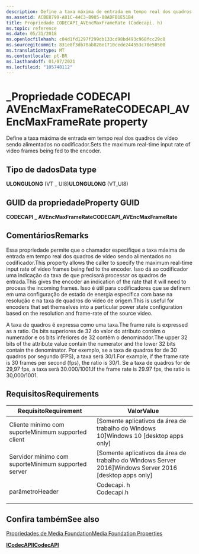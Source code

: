 ```yaml
---
description: Define a taxa máxima de entrada em tempo real dos quadros de vídeo sendo alimentados no codificador.
ms.assetid: ACBE8799-A81C-44C3-B985-88ADFB1E51B4
title: Propriedade CODECAPI_AVEncMaxFrameRate (Codecapi. h)
ms.topic: reference
ms.date: 05/31/2018
ms.openlocfilehash: c04d1fd1297f299db133cd98bd493c968fcc29c8
ms.sourcegitcommit: 831e8f3db78ab820e1710cede244553c70e50500
ms.translationtype: MT
ms.contentlocale: pt-BR
ms.lasthandoff: 01/07/2021
ms.locfileid: "105748112"
---
```

# <a name="codecapi_avencmaxframerate-property"></a><span data-ttu-id="fbe72-103">\_Propriedade CODECAPI AVEncMaxFrameRate</span><span class="sxs-lookup"><span data-stu-id="fbe72-103">CODECAPI\_AVEncMaxFrameRate property</span></span>

<span data-ttu-id="fbe72-104">Define a taxa máxima de entrada em tempo real dos quadros de vídeo sendo alimentados no codificador.</span><span class="sxs-lookup"><span data-stu-id="fbe72-104">Sets the maximum real-time input rate of video frames being fed to the encoder.</span></span>

## <a name="data-type"></a><span data-ttu-id="fbe72-105">Tipo de dados</span><span class="sxs-lookup"><span data-stu-id="fbe72-105">Data type</span></span>

<span data-ttu-id="fbe72-106">**ULONGULONG** (VT \_ UI8)</span><span class="sxs-lookup"><span data-stu-id="fbe72-106">**ULONGULONG** (VT\_UI8)</span></span>

## <a name="property-guid"></a><span data-ttu-id="fbe72-107">GUID da propriedade</span><span class="sxs-lookup"><span data-stu-id="fbe72-107">Property GUID</span></span>

<span data-ttu-id="fbe72-108">**CODECAPI \_ AVEncMaxFrameRate**</span><span class="sxs-lookup"><span data-stu-id="fbe72-108">**CODECAPI\_AVEncMaxFrameRate**</span></span>

## <a name="remarks"></a><span data-ttu-id="fbe72-109">Comentários</span><span class="sxs-lookup"><span data-stu-id="fbe72-109">Remarks</span></span>

<span data-ttu-id="fbe72-110">Essa propriedade permite que o chamador especifique a taxa máxima de entrada em tempo real dos quadros de vídeo sendo alimentados no codificador.</span><span class="sxs-lookup"><span data-stu-id="fbe72-110">This property allows the caller to specify the maximum real-time input rate of video frames being fed to the encoder.</span></span> <span data-ttu-id="fbe72-111">Isso dá ao codificador uma indicação da taxa de que precisará processar os quadros de entrada.</span><span class="sxs-lookup"><span data-stu-id="fbe72-111">This gives the encoder an indication of the rate that it will need to process the incoming frames.</span></span> <span data-ttu-id="fbe72-112">Isso é útil para codificadores que se definem em uma configuração de estado de energia específica com base na resolução e na taxa de quadros do vídeo de origem.</span><span class="sxs-lookup"><span data-stu-id="fbe72-112">This is useful for encoders that set themselves into a particular power state configuration based on the resolution and frame-rate of the source video.</span></span>

<span data-ttu-id="fbe72-113">A taxa de quadros é expressa como uma taxa.</span><span class="sxs-lookup"><span data-stu-id="fbe72-113">The frame rate is expressed as a ratio.</span></span> <span data-ttu-id="fbe72-114">Os bits superiores de 32 do valor do atributo contêm o numerador e os bits inferiores de 32 contêm o denominador.</span><span class="sxs-lookup"><span data-stu-id="fbe72-114">The upper 32 bits of the attribute value contain the numerator and the lower 32 bits contain the denominator.</span></span> <span data-ttu-id="fbe72-115">Por exemplo, se a taxa de quadros for de 30 quadros por segundo (FPS), a taxa será 30/1.</span><span class="sxs-lookup"><span data-stu-id="fbe72-115">For example, if the frame rate is 30 frames per second (fps), the ratio is 30/1.</span></span> <span data-ttu-id="fbe72-116">Se a taxa de quadros for de 29,97 fps, a taxa será 30.000/1001.</span><span class="sxs-lookup"><span data-stu-id="fbe72-116">If the frame rate is 29.97 fps, the ratio is 30,000/1001.</span></span>

## <a name="requirements"></a><span data-ttu-id="fbe72-117">Requisitos</span><span class="sxs-lookup"><span data-stu-id="fbe72-117">Requirements</span></span>



| <span data-ttu-id="fbe72-118">Requisito</span><span class="sxs-lookup"><span data-stu-id="fbe72-118">Requirement</span></span> | <span data-ttu-id="fbe72-119">Valor</span><span class="sxs-lookup"><span data-stu-id="fbe72-119">Value</span></span> |
|-------------------------------------|---------------------------------------------------------------------------------------|
| <span data-ttu-id="fbe72-120">Cliente mínimo com suporte</span><span class="sxs-lookup"><span data-stu-id="fbe72-120">Minimum supported client</span></span><br/> | <span data-ttu-id="fbe72-121">\[Somente aplicativos da área de trabalho do Windows 10\]</span><span class="sxs-lookup"><span data-stu-id="fbe72-121">Windows 10 \[desktop apps only\]</span></span><br/>                                           |
| <span data-ttu-id="fbe72-122">Servidor mínimo com suporte</span><span class="sxs-lookup"><span data-stu-id="fbe72-122">Minimum supported server</span></span><br/> | <span data-ttu-id="fbe72-123">\[Somente aplicativos da área de trabalho do Windows Server 2016\]</span><span class="sxs-lookup"><span data-stu-id="fbe72-123">Windows Server 2016 \[desktop apps only\]</span></span><br/>                                  |
| <span data-ttu-id="fbe72-124">parâmetro</span><span class="sxs-lookup"><span data-stu-id="fbe72-124">Header</span></span><br/>                   | <dl> <span data-ttu-id="fbe72-125"><dt>Codecapi. h</dt></span><span class="sxs-lookup"><span data-stu-id="fbe72-125"><dt>Codecapi.h</dt></span></span> </dl> |



## <a name="see-also"></a><span data-ttu-id="fbe72-126">Confira também</span><span class="sxs-lookup"><span data-stu-id="fbe72-126">See also</span></span>

<dl> <dt>

[<span data-ttu-id="fbe72-127">Propriedades de Media Foundation</span><span class="sxs-lookup"><span data-stu-id="fbe72-127">Media Foundation Properties</span></span>](media-foundation-properties.md)
</dt> <dt>

[<span data-ttu-id="fbe72-128">**ICodecAPI**</span><span class="sxs-lookup"><span data-stu-id="fbe72-128">**ICodecAPI**</span></span>](/windows/desktop/api/strmif/nn-strmif-icodecapi)
</dt> </dl>

 

